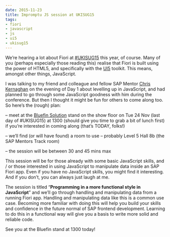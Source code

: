 ```yaml
---
date: 2015-11-23
title: Impromptu JS session at UKISUG15
tags:
- fiori
- javascript
- js
- ui5
- ukisug15
---
```



We’re hearing a lot about Fiori at [#UKISUG15](https://www.sapusers.org/connect/2015/) this year, of course. Many of you (perhaps especially those reading this) realise that Fiori is built using the power of HTML5, and specifically with the [UI5](https://sapui5.hana.ondemand.com/) toolkit. This means, amongst other things, JavaScript.

I was talking to my friend and colleague and fellow SAP Mentor [Chris Kernaghan](https://twitter.com/boobboo) on the evening of Day 1 about levelling up in JavaScript, and had planned to go through some JavaScript goodness with him during the conference. But then I thought it might be fun for others to come along too. So here’s the (rough) plan:

– meet at the [Bluefin Solution](http://www.bluefinsolutions.com) stand on the show floor on Tue 24 Nov (last day of #UKISUG15) at 1300 (should give you time to grab a bit of lunch first) if you’re interested in coming along (that’s TODAY, folks!)

– we’ll find (or will have found) a room to use – probably Level 5 Hall 8b (the SAP Mentors Track room)

– the session will be between 30 and 45 mins max

This session will be for those already with some basic JavaScript skills, and / or those interested in using JavaScript to manipulate data inside an SAP Fiori app. Even if you have no JavaScript skills, you might find it interesting. And if you don’t, you can always just laugh at me.

The session is titled “**Programming in a more functional style in JavaScript**” and we’ll go through handling and manipulating data from a running Fiori app. Handling and manipulating data like this is a common use case. Becoming more familiar with doing this will help you build your skills and confidence in the future normal of SAP frontend development. Learning to do this in a functional way will give you a basis to write more solid and reliable code.

See you at the Bluefin stand at 1300 today!
